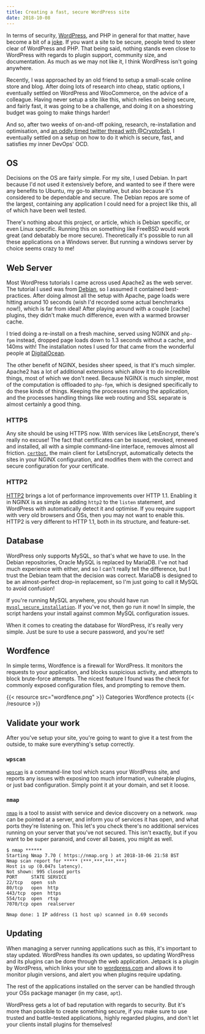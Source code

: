 ```yaml
---
title: Creating a fast, secure WordPress site
date: 2018-10-08
---
```


In terms of security, [WordPress](https://wordpress.org), and PHP in general for that matter, have become a bit of a [joke](https://eev.ee/blog/2012/04/09/php-a-fractal-of-bad-design/). If you want a site to be secure, people tend to steer clear of WordPress and PHP. That being said, nothing stands even close to WordPress with regards to plugin support, community size, and documentation. As much as we may not like it, I think WordPress isn't going anywhere.

Recently, I was approached by an old friend to setup a small-scale online store and blog. After doing lots of research into cheap, static options, I eventually settled on WordPress and WooCommerce, on the advice of a colleague. Having never setup a site like this, which relies on being secure, and fairly fast, it was going to be a challenge, and doing it on a shoestring budget was going to make things harder!

And so, after two weeks of on-and-off poking, research, re-installation and optimisation, and [an oddly timed twitter thread with @CryptoSeb](https://twitter.com/CryptoSeb/status/1035611479800721408), I eventually settled on a setup on how to do it which is secure, fast, and satisfies my inner DevOps' OCD.

## OS

Decisions on the OS are fairly simple. For my site, I used Debian. In part because I'd not used it extensively before, and wanted to see if there were any benefits to Ubuntu, my go-to alternative, but also because it's considered to be dependable and secure. The Debian repos are some of the largest, containing any application I could need for a project like this, all of which have been well tested.

There's nothing about this project, or article, which is Debian specific, or even Linux specific. Running this on something like FreeBSD would work great (and debatably be more secure). Theoretically it's possible to run all these applications on a Windows server. But running a windows server by choice seems crazy to me!

## Web Server

Most WordPress tutorials I came across used Apache2 as the web server. The tutorial I used was from [Debian](https://wiki.debian.org/WordPress), so I assumed it contained best-practices. After doing almost all the setup with Apache, page loads were hitting around 10 seconds (wish I'd recorded some actual benchmarks now!), which is far from ideal! After playing around with a couple [cache] plugins, they didn't make much difference, even with a warmed browser cache.

I tried doing a re-install on a fresh machine, served using NGINX and `php-fpm` instead, dropped page loads down to 1.3 seconds without a cache, and 140ms with! The installation notes I used for that came from the wonderful people at [DigitalOcean](https://www.digitalocean.com/community/tutorials/how-to-install-wordpress-with-lemp-on-debian-9).

The other benefit of NGINX, besides sheer speed, is that it's much simpler. Apache2 has a lot of additional extensions which allow it to do incredible things, most of which we don't need. Because NGINX is much simpler, most of the computation is offloaded to `php-fpm`, which is designed specifically to do these kinds of things. Keeping the processes running the application, and the processes handling things like web routing and SSL separate is almost certainly a good thing.

### HTTPS

Any site should be using HTTPS now. With services like LetsEncrypt, there's really no excuse! The fact that certificates can be issued, revoked, renewed and installed, all with a simple command-line interface, removes almost all friction. [`certbot`](https://certbot.eff.org/), the main client for LetsEncrypt, automatically detects the sites in your NGINX configuration, and modifies them with the correct and secure configuration for your certificate.

### HTTP2

[HTTP2](https://http2.github.io/) brings a lot of performance improvements over HTTP 1.1. Enabling it in NGINX is as simple as adding `http2` to the `listen` statement, and WordPress with automatically detect it and optimise. If you require support with very old browsers and OSs, then you may not want to enable this. HTTP2 is very different to HTTP 1.1, both in its structure, and feature-set.

## Database

WordPress only supports MySQL, so that's what we have to use. In the Debian repositories, Oracle MySQL is replaced by MariaDB. I've not had much experience with either, and so I can't really tell the difference, but I trust the Debian team that the decision was correct. MariaDB is designed to be an almost-perfect drop-in replacement, so I'm just going to call it MySQL to avoid confusion!

If you're running MySQL anywhere, you should have run [`mysql_secure_installation`](https://dev.mysql.com/doc/refman/8.0/en/mysql-secure-installation.html). If you've not, then go run it now! In simple, the script hardens your install against common MySQL configuration issues.

When it comes to creating the database for WordPress, it's really very simple. Just be sure to use a secure password, and you're set!

## Wordfence

In simple terms, Wordfence is a firewall for WordPress. It monitors the requests to your application, and blocks suspicious activity, and attempts to block brute-force attempts. The nicest feature I found was the check for commonly exposed configuration files, and prompting to remove them.

{{< resource src="wordfence.png" >}}
Categories Wordfence protects
{{< /resource >}}


## Validate your work

After you've setup your site, you're going to want to give it a test from the outside, to make sure everything's setup correctly.

### `wpscan`

[`wpscan`](https://wpscan.org/) is a command-line tool which scans your WordPress site, and reports any issues with exposing too much information, vulnerable plugins, or just bad configuration. Simply point it at your domain, and set it loose.

### `nmap`

[`nmap`](https://nmap.org/) is a tool to assist with service and device discovery on a network. `nmap` can be pointed at a server, and inform you of services it has open, and what ports they're listening on. This let's you check there's no additional services running on your server that you've not secured. This isn't exactly, but if you want to be super paranoid, and cover all bases, you might as well.

```
$ nmap ******
Starting Nmap 7.70 ( https://nmap.org ) at 2018-10-06 21:58 BST
Nmap scan report for ***** (***.***.***.***)
Host is up (0.047s latency).
Not shown: 995 closed ports
PORT     STATE SERVICE
22/tcp   open  ssh
80/tcp   open  http
443/tcp  open  https
554/tcp  open  rtsp
7070/tcp open  realserver

Nmap done: 1 IP address (1 host up) scanned in 0.69 seconds
```

## Updating

When managing a server running applications such as this, it's important to stay updated. WordPress handles its own updates, so updating WordPress and its plugins can be done through the web application. Jetpack is a plugin by WordPress, which links your site to [wordpress.com](https://wordpress.com) and allows it to monitor plugin versions, and alert you when plugins require updating.

The rest of the applications installed on the server can be handled through your OSs package manager (in my case, `apt`).

WordPress gets a lot of bad reputation with regards to security. But it's more than possible to create something secure, if you make sure to use trusted and battle-tested applications, highly regarded plugins, and don't let your clients install plugins for themselves!
